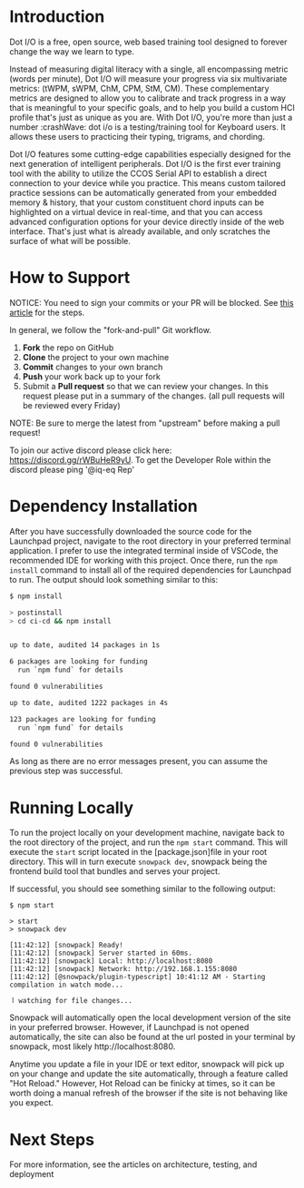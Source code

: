 # Introduction

Dot I/O is a free, open source, web based training tool designed to forever change the way we learn to type.

Instead of measuring digital literacy with a single, all encompassing metric (words per minute), Dot I/O will measure your progress via six multivariate metrics: (tWPM, sWPM, ChM, CPM, StM, CM). These complementary metrics are designed to allow you to calibrate and track progress in a way that is meaningful to your specific goals, and to help you build a custom HCI profile that's just as unique as you are. With Dot I/O, you're more than just a number :crashWave: 
dot i/o is a testing/training tool for Keyboard users. It allows these users to practicing their typing, trigrams, and chording.

Dot I/O features some cutting-edge capabilities especially designed for the next generation of intelligent peripherals. Dot I/O is the first ever training tool with the ability to utilize the CCOS Serial API to establish a direct connection to your device while you practice. This means custom tailored practice sessions can be automatically generated from your embedded memory & history, that your custom constituent chord inputs can be highlighted on a virtual device in real-time, and that you can access advanced configuration options for your device directly inside of the web interface. That's just what is already available, and only scratches the surface of what will be possible.

# How to Support

NOTICE: You need to sign your commits or your PR will be blocked. See [this article](https://docs.github.com/en/authentication/managing-commit-signature-verification/about-commit-signature-verification#gpg-commit-signature-verification) for the steps.

In general, we follow the "fork-and-pull" Git workflow.


 1. **Fork** the repo on GitHub
 2. **Clone** the project to your own machine
 3. **Commit** changes to your own branch
 4. **Push** your work back up to your fork
 5. Submit a **Pull request** so that we can review your changes. In this request please put in a summary of the changes. (all pull requests will be reviewed every Friday)

NOTE: Be sure to merge the latest from "upstream" before making a pull request!

To join our active discord please click here: https://discord.gg/rWBuHeR9yU. To get the Developer Role within the discord please ping '@iq-eq Rep'


# Dependency Installation

After you have successfully downloaded the source code for the Launchpad project, navigate to the root directory in your preferred terminal application. I prefer to use the integrated terminal inside of VSCode, the recommended IDE for working with this project. Once there, run the `npm install` command to install all of the required dependencies for Launchpad to run. The output should look something similar to this:

```bash
$ npm install

> postinstall
> cd ci-cd && npm install


up to date, audited 14 packages in 1s

6 packages are looking for funding
  run `npm fund` for details

found 0 vulnerabilities

up to date, audited 1222 packages in 4s

123 packages are looking for funding
  run `npm fund` for details

found 0 vulnerabilities
```

As long as there are no error messages present, you can assume the previous step was successful.

# Running Locally

To run the project locally on your development machine, navigate back to the root directory of the project, and run the `npm start` command. This will execute the `start` script located in the [package.json]file in your root directory. This will in turn execute `snowpack dev`, snowpack being the frontend build tool that bundles and serves your project.

If successful, you should see something similar to the following output:

```
$ npm start

> start
> snowpack dev

[11:42:12] [snowpack] Ready!
[11:42:12] [snowpack] Server started in 60ms.
[11:42:12] [snowpack] Local: http://localhost:8080
[11:42:12] [snowpack] Network: http://192.168.1.155:8080
[11:42:12] [@snowpack/plugin-typescript] 10:41:12 AM - Starting compilation in watch mode...

⠸ watching for file changes...
```

Snowpack will automatically open the local development version of the site in your preferred browser. However, if Launchpad is not opened automatically, the site can also be found at the url posted in your terminal by snowpack, most likely http://localhost:8080.

Anytime you update a file in your IDE or text editor, snowpack will pick up on your change and update the site automatically, through a feature called "Hot Reload." However, Hot Reload can be finicky at times, so it can be worth doing a manual refresh of the browser if the site is not behaving like you expect.

# Next Steps

For more information, see the articles on architecture, testing, and deployment 
